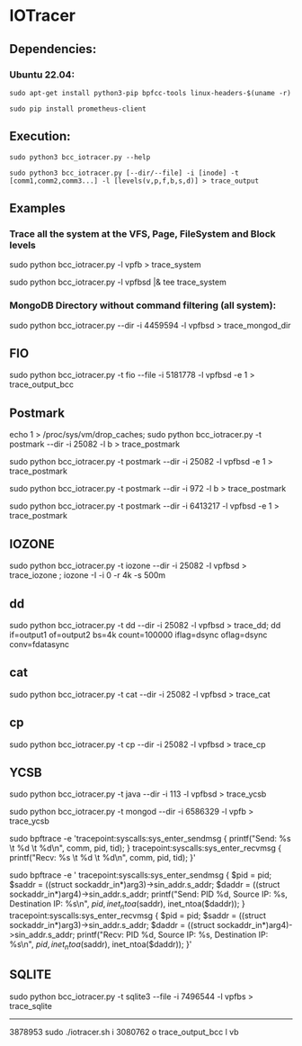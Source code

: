 # IOTracer

## Dependencies:

### Ubuntu 22.04:
```
sudo apt-get install python3-pip bpfcc-tools linux-headers-$(uname -r)
```
```
sudo pip install prometheus-client
```

## Execution:

```
sudo python3 bcc_iotracer.py --help
```

```
sudo python3 bcc_iotracer.py [--dir/--file] -i [inode] -t [comm1,comm2,comm3...] -l [levels(v,p,f,b,s,d)] > trace_output
```

## Examples

### Trace all the system at the VFS, Page, FileSystem and Block levels

sudo python bcc_iotracer.py -l vpfb > trace_system

sudo python bcc_iotracer.py -l vpfbsd |& tee trace_system

### MongoDB Directory without command filtering (all system):

sudo python bcc_iotracer.py --dir -i 4459594 -l vpfbsd > trace_mongod_dir

## FIO
 
sudo python bcc_iotracer.py -t fio --file -i 5181778 -l vpfbsd -e 1 > trace_output_bcc

## Postmark

echo 1 > /proc/sys/vm/drop_caches; sudo python bcc_iotracer.py -t postmark --dir -i 25082 -l b > trace_postmark

sudo python bcc_iotracer.py -t postmark --dir -i 25082 -l vpfbsd -e 1 > trace_postmark

sudo python bcc_iotracer.py -t postmark --dir -i 972 -l b > trace_postmark

sudo python bcc_iotracer.py -t postmark --dir -i 6413217 -l vpfbsd -e 1 > trace_postmark

## IOZONE

sudo python bcc_iotracer.py -t iozone --dir -i 25082 -l vpfbsd > trace_iozone ; iozone -I -i 0 -r 4k -s 500m

## dd
sudo python bcc_iotracer.py -t dd --dir -i 25082 -l vpfbsd > trace_dd; dd if=output1 of=output2 bs=4k count=100000 iflag=dsync  oflag=dsync conv=fdatasync

## cat
sudo python bcc_iotracer.py -t cat --dir -i 25082 -l vpfbsd > trace_cat

## cp
sudo python bcc_iotracer.py -t cp --dir -i 25082 -l vpfbsd > trace_cp

## YCSB 

sudo python bcc_iotracer.py -t java --dir -i 113 -l vpfbsd > trace_ycsb

sudo python bcc_iotracer.py -t mongod --dir -i 6586329 -l vpfb > trace_ycsb

sudo bpftrace -e 'tracepoint:syscalls:sys_enter_sendmsg { printf("Send: %s \t %d \t %d\n", comm, pid, tid); } tracepoint:syscalls:sys_enter_recvmsg { printf("Recv: %s \t %d \t %d\n", comm, pid, tid); }'

sudo bpftrace -e '
tracepoint:syscalls:sys_enter_sendmsg {
    $pid = pid;
    $saddr = ((struct sockaddr_in*)arg3)->sin_addr.s_addr;
    $daddr = ((struct sockaddr_in*)arg4)->sin_addr.s_addr;
    printf("Send: PID %d, Source IP: %s, Destination IP: %s\n", $pid, inet_ntoa($saddr), inet_ntoa($daddr));
}
tracepoint:syscalls:sys_enter_recvmsg {
    $pid = pid;
    $saddr = ((struct sockaddr_in*)arg3)->sin_addr.s_addr;
    $daddr = ((struct sockaddr_in*)arg4)->sin_addr.s_addr;
    printf("Recv: PID %d, Source IP: %s, Destination IP: %s\n", $pid, inet_ntoa($saddr), inet_ntoa($daddr));
}'


## SQLITE

sudo python bcc_iotracer.py -t sqlite3 --file -i 7496544 -l vpfbs > trace_sqlite

********************************************

3878953
sudo ./iotracer.sh i 3080762 o trace_output_bcc l vb
